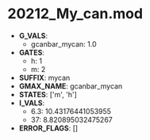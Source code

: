 # 20212_My_can.mod

- **G_VALS**:
  - gcanbar_mycan: 1.0
- **GATES**:
  - h: 1
  - m: 2
- **SUFFIX**: mycan
- **GMAX_NAME**: gcanbar_mycan
- **STATES**: ['m', 'h']
- **I_VALS**:
  - 6.3: 10.43176441053955
  - 37: 8.820895032475267
- **ERROR_FLAGS**: []
